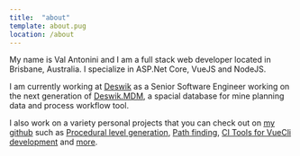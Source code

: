 ```yaml
---
title:  "about"
template: about.pug
location: /about
---
```


My name is Val Antonini and I am a full stack web developer located in Brisbane, Australia. I specialize in ASP.Net Core, VueJS and NodeJS. 

I am currently working at [Deswik](http://www.deswik.com "Deswik") as a Senior Software Engineer working on the next generation of [Deswik.MDM](https://www.deswik.com/product-detail/deswik-miningdatamanagement/ "Deswik MDM"), a spacial database for mine planning data and process workflow tool.

I also work on a variety personal projects that you can check out on [my github](https://github.com/valantonini "Github - valantonini") such as [Procedural level generation](https://github.com/valantonini/Promethean "Promethean procedural level generator"), [Path finding](https://github.com/valantonini/AStar "A* pathfinding"), [CI Tools for VueCli development](https://github.com/valantonini/vue-slint "vue-slint") and [more](https://github.com/valantonini?tab=repositories "valantonini repositories").